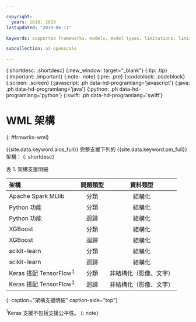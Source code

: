 ```yaml
---

copyright:
  years: 2018, 2019
lastupdated: "2019-06-11"

keywords: supported frameworks, models, model types, limitations, limits

subcollection: ai-openscale

---
```


{:shortdesc: .shortdesc}
{:new_window: target="_blank"}
{:tip: .tip}
{:important: .important}
{:note: .note}
{:pre: .pre}
{:codeblock: .codeblock}
{:screen: .screen}
{:javascript: .ph data-hd-programlang='javascript'}
{:java: .ph data-hd-programlang='java'}
{:python: .ph data-hd-programlang='python'}
{:swift: .ph data-hd-programlang='swift'}

# WML 架構
{: #frmwrks-wml}

{{site.data.keyword.aios_full}} 完整支援下列的 {{site.data.keyword.pm_full}} 架構：
{: shortdesc}

表 1. 架構支援明細

|架構|問題類型|資料類型|
|:---|:---:|:---:|
|Apache Spark MLlib|分類|結構化|
|Python 功能|分類|結構化|
|Python 功能|迴歸|結構化|
|XGBoost|分類|結構化|
|XGBoost|迴歸|結構化|
|scikit-learn|分類|結構化|
|scikit-learn|迴歸|結構化|
| Keras 搭配 TensorFlow<sup>1</sup> |分類| 非結構化（影像、文字）|
| Keras 搭配 TensorFlow<sup>1</sup> |迴歸| 非結構化（影像、文字）|
{: caption="架構支援明細" caption-side="top"}

<sup>1</sup>Keras 支援不包括支援公平性。
{: note}



